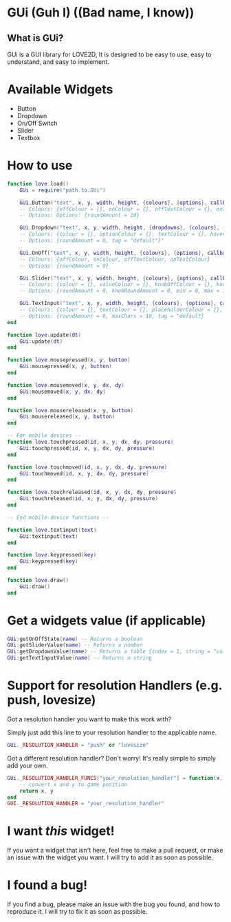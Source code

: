 # GUi (Guh I) ((Bad name, I know))

## What is GUi?
GUi is a GUI library for LOVE2D, It is designed to be easy to use, easy to understand, and easy to implement.

# Available Widgets
- Button
- Dropdown
- On/Off Switch
- Slider
- Textbox

# How to use
```lua
function love.load()
    GUi = require("path.to.GUi")

    GUi.Button("text", x, y, width, height, {colours}, {options}, callback)
    -- Colours: {offColour = {}, onColour = {}, offTextColour = {}, onTextColour = {}}
    -- Options: Options: {roundAmount = 10}

    GUi.Dropdown("text", x, y, width, height, {dropdowns}, {colours}, {options}, callback)
    -- Colours: {colour = {}, optionColour = {}, textColour = {}, hoverColour = {}}
    -- Options: {roundAmount = 0, tag = "default"}"

    GUi.OnOff("text", x, y, width, height, {colours}, {options}, callback)
    -- Colours: {offColour, onColour, offTextColour, onTextColour}
    -- Options: {roundAmount = 0}

    GUi.Slider("text", x, y, width, height, {colours}, {options}, callback)
    -- Colours: {colour = {}, valueColour = {}, knobOffColour = {}, knobDownColour = {}, knobHighlightColour = {}}
    -- Options: {roundAmount = 0, knobRoundAmount = 0, min = 0, max = 100}

    GUi.TextInput("text", x, y, width, height, {colours}, {options}, callback)
    -- Colours: {colour = {}, textColour = {}, placeholderColour = {}, hoverColour ={}} 
    -- Options: {roundAmount = 0, maxChars = 10, tag = "default}
end

function love.update(dt)
    GUi:update(dt)
end

function love.mousepressed(x, y, button)
    GUi:mousepressed(x, y, button)
end

function love.mousemoved(x, y, dx, dy)
    GUi:mousemoved(x, y, dx, dy)
end

function love.mousereleased(x, y, button)
    GUi:mousereleased(x, y, button)
end

-- For mobile devices --
function love.touchpressed(id, x, y, dx, dy, pressure)
    GUi:touchpressed(id, x, y, dx, dy, pressure)
end

function love.touchmoved(id, x, y, dx, dy, pressure)
    GUi:touchmoved(id, x, y, dx, dy, pressure)
end

function love.touchreleased(id, x, y, dx, dy, pressure)
    GUi:touchreleased(id, x, y, dx, dy, pressure)
end

-- End mobile device functions --

function love.textinput(text)
    GUi:textinput(text)
end

function love.keypressed(key)
    GUi:keypressed(key)
end

function love.draw()
    GUi:draw()
end

```

# Get a widgets value (if applicable)
```lua
GUi:getOnOffState(name) -- Returns a boolean
GUi:getSliderValue(name) -- Returns a number
GUi:getDropdownValue(name) -- Returns a table {index = 1, string = "value"}
GUi:getTextInputValue(name) -- Returns a string
```

# Support for resolution Handlers (e.g. push, lovesize)
Got a resolution handler you want to make this work with?

Simply just add this line to your resolution handler to the applicable name.
```lua
GUi._RESOLUTION_HANDLER = "push" or "lovesize"
```

Got a different resolution handler? Don't worry! It's really simple to simply add your own.

```lua
GUi._RESOLUTION_HANDLER_FUNCS["your_resolution_handler"] = function(x, y)
    -- convert x and y to game position
    return x, y
end
GUI._RESOLUTION_HANDLER = "your_resolution_handler"
```

# I want *this* widget!
If you want a widget that isn't here, feel free to make a pull request, or make an issue with the widget you want. I will try to add it as soon as possible.

# I found a bug!
If you find a bug, please make an issue with the bug you found, and how to reproduce it. I will try to fix it as soon as possible.
